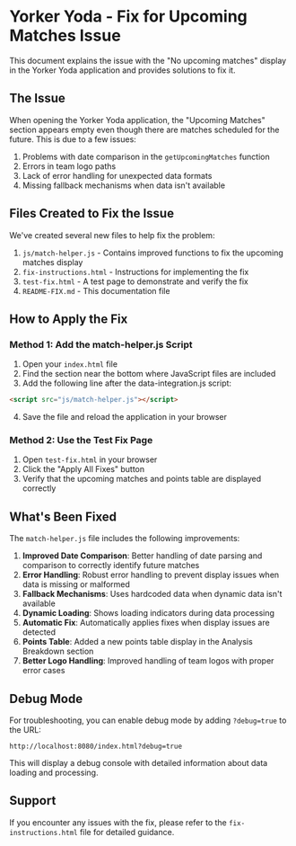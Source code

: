 # Yorker Yoda - Fix for Upcoming Matches Issue

This document explains the issue with the "No upcoming matches" display in the Yorker Yoda application and provides solutions to fix it.

## The Issue

When opening the Yorker Yoda application, the "Upcoming Matches" section appears empty even though there are matches scheduled for the future. This is due to a few issues:

1. Problems with date comparison in the `getUpcomingMatches` function
2. Errors in team logo paths
3. Lack of error handling for unexpected data formats
4. Missing fallback mechanisms when data isn't available

## Files Created to Fix the Issue

We've created several new files to help fix the problem:

1. `js/match-helper.js` - Contains improved functions to fix the upcoming matches display
2. `fix-instructions.html` - Instructions for implementing the fix
3. `test-fix.html` - A test page to demonstrate and verify the fix
4. `README-FIX.md` - This documentation file

## How to Apply the Fix

### Method 1: Add the match-helper.js Script

1. Open your `index.html` file
2. Find the section near the bottom where JavaScript files are included
3. Add the following line after the data-integration.js script:

```html
<script src="js/match-helper.js"></script>
```

4. Save the file and reload the application in your browser

### Method 2: Use the Test Fix Page

1. Open `test-fix.html` in your browser
2. Click the "Apply All Fixes" button
3. Verify that the upcoming matches and points table are displayed correctly

## What's Been Fixed

The `match-helper.js` file includes the following improvements:

1. **Improved Date Comparison**: Better handling of date parsing and comparison to correctly identify future matches
2. **Error Handling**: Robust error handling to prevent display issues when data is missing or malformed
3. **Fallback Mechanisms**: Uses hardcoded data when dynamic data isn't available
4. **Dynamic Loading**: Shows loading indicators during data processing
5. **Automatic Fix**: Automatically applies fixes when display issues are detected
6. **Points Table**: Added a new points table display in the Analysis Breakdown section
7. **Better Logo Handling**: Improved handling of team logos with proper error cases

## Debug Mode

For troubleshooting, you can enable debug mode by adding `?debug=true` to the URL:

```
http://localhost:8080/index.html?debug=true
```

This will display a debug console with detailed information about data loading and processing.

## Support

If you encounter any issues with the fix, please refer to the `fix-instructions.html` file for detailed guidance.
